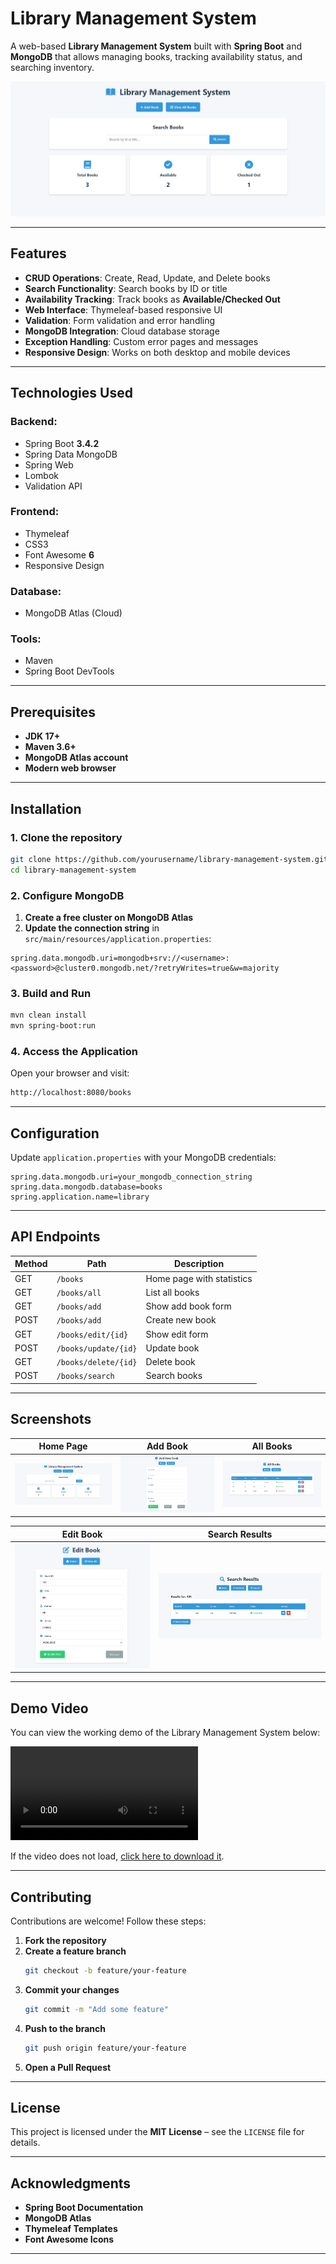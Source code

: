 # **Library Management System**  

A web-based **Library Management System** built with **Spring Boot** and **MongoDB** that allows managing books, tracking availability status, and searching inventory.  

![Library Management System Screenshot](screenshots/home.png)  

---

## **Features**  

- **CRUD Operations**: Create, Read, Update, and Delete books  
- **Search Functionality**: Search books by ID or title  
- **Availability Tracking**: Track books as **Available/Checked Out**  
- **Web Interface**: Thymeleaf-based responsive UI  
- **Validation**: Form validation and error handling  
- **MongoDB Integration**: Cloud database storage  
- **Exception Handling**: Custom error pages and messages  
- **Responsive Design**: Works on both desktop and mobile devices  

---

## **Technologies Used**  

### **Backend:**  
- Spring Boot **3.4.2**  
- Spring Data MongoDB  
- Spring Web  
- Lombok  
- Validation API  

### **Frontend:**  
- Thymeleaf  
- CSS3  
- Font Awesome **6**  
- Responsive Design  

### **Database:**  
- MongoDB Atlas (Cloud)  

### **Tools:**  
- Maven  
- Spring Boot DevTools  

---

## **Prerequisites**  

- **JDK 17+**  
- **Maven 3.6+**  
- **MongoDB Atlas account**  
- **Modern web browser**  

---

## **Installation**  

### **1. Clone the repository**  
```bash
git clone https://github.com/yourusername/library-management-system.git
cd library-management-system
```

### **2. Configure MongoDB**  

1. **Create a free cluster on MongoDB Atlas**  
2. **Update the connection string** in `src/main/resources/application.properties`:  

```properties
spring.data.mongodb.uri=mongodb+srv://<username>:<password>@cluster0.mongodb.net/?retryWrites=true&w=majority
```

### **3. Build and Run**  

```bash
mvn clean install
mvn spring-boot:run
```

### **4. Access the Application**  
Open your browser and visit:  
```bash
http://localhost:8080/books
```

---

## **Configuration**  

Update `application.properties` with your MongoDB credentials:  

```properties
spring.data.mongodb.uri=your_mongodb_connection_string
spring.data.mongodb.database=books
spring.application.name=library
```

---

## **API Endpoints**  

| Method | Path                  | Description          |
|--------|-----------------------|----------------------|
| GET    | `/books`              | Home page with statistics |
| GET    | `/books/all`          | List all books      |
| GET    | `/books/add`          | Show add book form  |
| POST   | `/books/add`          | Create new book     |
| GET    | `/books/edit/{id}`    | Show edit form      |
| POST   | `/books/update/{id}`  | Update book         |
| GET    | `/books/delete/{id}`  | Delete book         |
| POST   | `/books/search`       | Search books        |

---

## **Screenshots**  

| Home Page | Add Book | All Books |
|-----------|---------|-----------|
| ![Home](screenshots/home.png) | ![Add](screenshots/add.png) | ![List](screenshots/list.png) |

| Edit Book | Search Results |
|-----------|---------------|
| ![Edit](screenshots/edit.png) | ![Search](screenshots/search.png) |

---


## **Demo Video**  

You can view the working demo of the Library Management System below:  

![Project Demo](screenshots/demo.mp4)  

If the video does not load, [click here to download it](screenshots/demo.mp4).  


---

## **Contributing**  

Contributions are welcome! Follow these steps:  

1. **Fork the repository**  
2. **Create a feature branch**  
   ```bash
   git checkout -b feature/your-feature
   ```
3. **Commit your changes**  
   ```bash
   git commit -m "Add some feature"
   ```
4. **Push to the branch**  
   ```bash
   git push origin feature/your-feature
   ```
5. **Open a Pull Request**  

---

## **License**  

This project is licensed under the **MIT License** – see the `LICENSE` file for details.  

---

## **Acknowledgments**  

- **Spring Boot Documentation**  
- **MongoDB Atlas**  
- **Thymeleaf Templates**  
- **Font Awesome Icons**  

---


